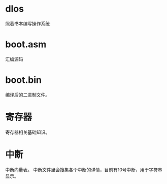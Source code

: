 # dlos
照着书本编写操作系统

# boot.asm
汇编源码

# boot.bin
编译后的二进制文件。

# 寄存器
寄存器相关基础知识。

# 中断
中断向量表。
中断文件里会搜集各个中断的详情，目前有10号中断，用于字符串显示。